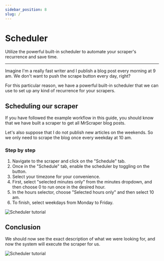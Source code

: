 ```yaml
---
sidebar_position: 8
slug: /
---
```


# Scheduler

Utilize the powerful built-in scheduler to automate your scraper's recurrence and save time.

---

Imagine I'm a really fast writer and I publish a blog post every morning at 9 am. We don't want to push the scrape button every day, right?

For this particular reason, we have a powerful built-in scheduler that we can use to set up any kind of recurrence for your scrapers.

## Scheduling our scraper

If you have followed the example workflow in this guide, you should know that we have built a scraper to get all MrScraper blog posts.

Let's also suppose that I do not publish new articles on the weekends. So we only need to scrape the blog once every weekday at 10 am.

### Step by step

1. Navigate to the scraper and click on the "Schedule" tab.
2. Once in the "Schedule" tab, enable the scheduler by toggling on the button.
3. Select your timezone for your convenience.
4. First, select "selected minutes only" from the minutes dropdown, and then choose 0 to run once in the desired hour.
5. In the hours selector, choose "Selected hours only" and then select 10 am.
6. To finish, select weekdays from Monday to Friday.

![Scheduler tutorial](/img/scheduler1.png)

## Conclusion

We should now see the exact description of what we were looking for, and now the system will execute the scraper for us.

![Scheduler tutorial](/img/scheduler2.png)
